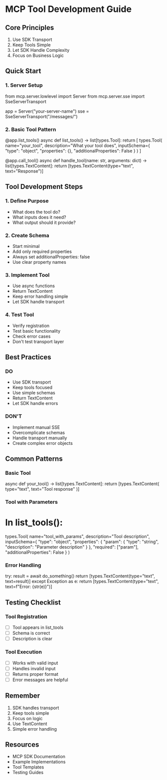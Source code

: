 # MCP Tool Development Guide

## Core Principles
1. Use SDK Transport
2. Keep Tools Simple
3. Let SDK Handle Complexity
4. Focus on Business Logic

## Quick Start

### 1. Server Setup
from mcp.server.lowlevel import Server
from mcp.server.sse import SseServerTransport

app = Server("your-server-name")
sse = SseServerTransport("/messages/")

### 2. Basic Tool Pattern
@app.list_tools()
async def list_tools() -> list[types.Tool]:
    return [
        types.Tool(
            name="your_tool",
            description="What your tool does",
            inputSchema={
                "type": "object",
                "properties": {},
                "additionalProperties": False
            }
        )
    ]

@app.call_tool()
async def handle_tool(name: str, arguments: dict) -> list[types.TextContent]:
    return [types.TextContent(type="text", text="Response")]

## Tool Development Steps

### 1. Define Purpose
- What does the tool do?
- What inputs does it need?
- What output should it provide?

### 2. Create Schema
- Start minimal
- Add only required properties
- Always set additionalProperties: false
- Use clear property names

### 3. Implement Tool
- Use async functions
- Return TextContent
- Keep error handling simple
- Let SDK handle transport

### 4. Test Tool
- Verify registration
- Test basic functionality
- Check error cases
- Don't test transport layer

## Best Practices

### DO
- Use SDK transport
- Keep tools focused
- Use simple schemas
- Return TextContent
- Let SDK handle errors

### DON'T
- Implement manual SSE
- Overcomplicate schemas
- Handle transport manually
- Create complex error objects

## Common Patterns

### Basic Tool
async def your_tool() -> list[types.TextContent]:
    return [types.TextContent(
        type="text",
        text="Tool response"
    )]

### Tool with Parameters
# In list_tools():
types.Tool(
    name="tool_with_params",
    description="Tool description",
    inputSchema={
        "type": "object",
        "properties": {
            "param": {
                "type": "string",
                "description": "Parameter description"
            }
        },
        "required": ["param"],
        "additionalProperties": False
    }
)

### Error Handling
try:
    result = await do_something()
    return [types.TextContent(type="text", text=result)]
except Exception as e:
    return [types.TextContent(type="text", text=f"Error: {str(e)}")]

## Testing Checklist

### Tool Registration
- [ ] Tool appears in list_tools
- [ ] Schema is correct
- [ ] Description is clear

### Tool Execution
- [ ] Works with valid input
- [ ] Handles invalid input
- [ ] Returns proper format
- [ ] Error messages are helpful

## Remember
1. SDK handles transport
2. Keep tools simple
3. Focus on logic
4. Use TextContent
5. Simple error handling

## Resources
- MCP SDK Documentation
- Example Implementations
- Tool Templates
- Testing Guides